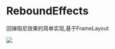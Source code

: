 # ReboundEffects
回弹阻尼效果的简单实现,基于FrameLayout  
  
  
  ![](https://github.com/ausboyue/ReboundEffects/blob/master/demo.gif)